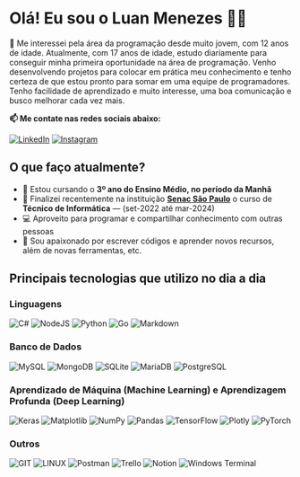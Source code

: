 # Olá! Eu sou o Luan Menezes 🤚🏻

🚀 Me interessei pela área da programação desde muito jovem, com 12 anos de idade. Atualmente, com 17 anos de idade, estudo diariamente para conseguir minha primeira oportunidade na área de programação. Venho desenvolvendo projetos para colocar em prática meu conhecimento e tenho certeza de que estou pronto para somar em uma equipe de programadores. Tenho facilidade de aprendizado e muito interesse, uma boa comunicação e busco melhorar cada vez mais.

**📫 Me contate nas redes sociais abaixo:**

[![LinkedIn](https://img.shields.io/badge/LinkedIn-0077B5?style=for-the-badge&logo=linkedin&logoColor=white)](https://www.linkedin.com/in/luanmenezesmatos/) [![Instagram](https://img.shields.io/badge/Instagram-E4405F?style=for-the-badge&logo=instagram&logoColor=white)](https://www.instagram.com/luanmenezesmatosl/)

## O que faço atualmente?

- 📖 Estou cursando o **3º ano do Ensino Médio, no período da Manhã**
- 🔭 Finalizei recentemente na instituição **[Senac São Paulo](https://www.linkedin.com/school/senacsaopaulo/)** o curso de **Técnico de Informática** — (set-2022 até mar-2024)
- 💻 Aproveito para programar e compartilhar conhecimento com outras pessoas
- 🤍 Sou apaixonado por escrever códigos e aprender novos recursos, além de novas ferramentas, etc.

## Principais tecnologias que utilizo no dia a dia
### Linguagens

![C#](https://img.shields.io/badge/c%23-%23239120.svg?style=for-the-badge&logo=c-sharp&logoColor=white)
![NodeJS](https://img.shields.io/badge/Node.js-43853D?style=for-the-badge&logo=node.js&logoColor=white)
![Python](https://img.shields.io/badge/python-3670A0?style=for-the-badge&logo=python&logoColor=ffdd54)
![Go](https://img.shields.io/badge/go-%2300ADD8.svg?style=for-the-badge&logo=go&logoColor=white)
![Markdown](https://img.shields.io/badge/markdown-%23000000.svg?style=for-the-badge&logo=markdown&logoColor=white)

### Banco de Dados

![MySQL](https://img.shields.io/badge/mysql-%2300000f.svg?style=for-the-badge&logo=mysql&logoColor=white)
![MongoDB](https://img.shields.io/badge/MongoDB-%234ea94b.svg?style=for-the-badge&logo=mongodb&logoColor=white)
![SQLite](https://img.shields.io/badge/sqlite-%2307405e.svg?style=for-the-badge&logo=sqlite&logoColor=white)
![MariaDB](https://img.shields.io/badge/MariaDB-003545?style=for-the-badge&logo=mariadb&logoColor=white)
![PostgreSQL](https://img.shields.io/badge/PostgreSQL-316192?style=for-the-badge&logo=postgresql&logoColor=white)

### Aprendizado de Máquina (Machine Learning) e Aprendizagem Profunda (Deep Learning)

![Keras](https://img.shields.io/badge/Keras-%23D00000.svg?style=for-the-badge&logo=Keras&logoColor=white)
![Matplotlib](https://img.shields.io/badge/Matplotlib-%23ffffff.svg?style=for-the-badge&logo=Matplotlib&logoColor=black)
![NumPy](https://img.shields.io/badge/numpy-%23013243.svg?style=for-the-badge&logo=numpy&logoColor=white)
![Pandas](https://img.shields.io/badge/pandas-%23150458.svg?style=for-the-badge&logo=pandas&logoColor=white)
![TensorFlow](https://img.shields.io/badge/TensorFlow-%23FF6F00.svg?style=for-the-badge&logo=TensorFlow&logoColor=white)
![Plotly](https://img.shields.io/badge/Plotly-%233F4F75.svg?style=for-the-badge&logo=plotly&logoColor=white)
![PyTorch](https://img.shields.io/badge/PyTorch-%23EE4C2C.svg?style=for-the-badge&logo=PyTorch&logoColor=white)

### Outros

![GIT](https://img.shields.io/badge/Git-fc6d26?style=for-the-badge&logo=git&logoColor=white)
![LINUX](https://img.shields.io/badge/Linux-FCC624?style=for-the-badge&logo=linux&logoColor=black)
![Postman](https://img.shields.io/badge/Postman-FF6C37?style=for-the-badge&logo=postman&logoColor=white)
![Trello](https://img.shields.io/badge/Trello-%23026AA7.svg?style=for-the-badge&logo=Trello&logoColor=white)
![Notion](https://img.shields.io/badge/Notion-%23000000.svg?style=for-the-badge&logo=notion&logoColor=white)
![Windows Terminal](https://img.shields.io/badge/Windows%20Terminal-%234D4D4D.svg?style=for-the-badge&logo=windows-terminal&logoColor=white)
